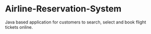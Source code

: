 # Airline-Reservation-System
Java based application for customers to search, select and book flight tickets online. 
